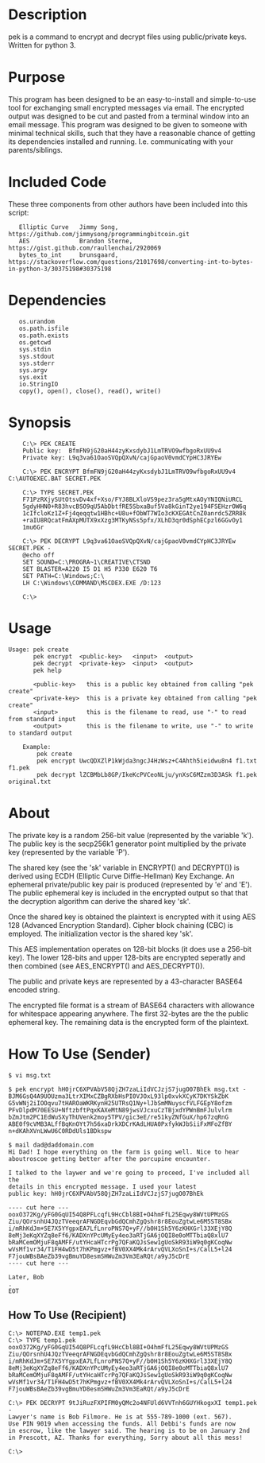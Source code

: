 # Description
pek is a command to encrypt and decrypt files using public/private keys.
Written for python 3.

# Purpose
This program has been designed to be an easy-to-install and simple-to-use tool
for exchanging small encrypted messages via email. The encrypted output was designed to
be cut and pasted from a terminal window into an email message. This program was designed
to be given to someone with minimal technical skills, such that they have a reasonable
chance of getting its dependencies installed and running. I.e. communicating with your parents/siblings.

# Included Code
These three components from other authors have been included into this script:
```
   Elliptic Curve   Jimmy Song, https://github.com/jimmysong/programmingbitcoin.git
   AES              Brandon Sterne, https://gist.github.com/raullenchai/2920069
   bytes_to_int     brunsgaard, https://stackoverflow.com/questions/21017698/converting-int-to-bytes-in-python-3/30375198#30375198
```

# Dependencies
```
   os.urandom
   os.path.isfile
   os.path.exists
   os.getcwd
   sys.stdin
   sys.stdout
   sys.stderr
   sys.argv
   sys.exit
   io.StringIO
   copy(), open(), close(), read(), write()
```

# Synopsis
```
    C:\> PEK CREATE
    Public key:  BfmFN9jG20aH44zyKxsdybJ1LmTRVO9wfbgoRxUU9v4
    Private key: L9q3va61OaoSVQpQXvN/cajGpaoV0vmdCYpHC3JRYEw

    C:\> PEK ENCRYPT BfmFN9jG20aH44zyKxsdybJ1LmTRVO9wfbgoRxUU9v4 C:\AUTOEXEC.BAT SECRET.PEK

    C:\> TYPE SECRET.PEK
    F71PzRXjySUtOtsvDv4xf+Xso/FYJ8BLXloVS9pez3ra5gMtxAOyYNIQNiURCL
    5gdyHHN0+R83hvcBSO9qU5AbDbtfRE5SbxaBuf5Va8kGinT2ye194FSEHzrOW6q
    1cIfcloKz1Z+Fj4qeqqtw1HBhc+U8u+fObWT7WIo3cKXEGAtCnZ0anrdc5ZRR8k
    +raIU8RQcatFmAXpMUTX9xXzg3MTKyNSs5pfx/XLhD3qr0dSphECpzl6GGvOy1
    1mu6Gr

    C:\> PEK DECRYPT L9q3va61OaoSVQpQXvN/cajGpaoV0vmdCYpHC3JRYEw SECRET.PEK -
    @echo off
    SET SOUND=C:\PROGRA~1\CREATIVE\CTSND
    SET BLASTER=A220 I5 D1 H5 P330 E620 T6
    SET PATH=C:\Windows;C:\
    LH C:\Windows\COMMAND\MSCDEX.EXE /D:123

    C:\> 
```

# Usage
```
Usage: pek create
       pek encrypt  <public-key>   <input>  <output>
       pek decrypt  <private-key>  <input>  <output>
       pek help

       <public-key>   this is a public key obtained from calling "pek create"
       <private-key>  this is a private key obtained from calling "pek create"
       <input>        this is the filename to read, use "-" to read from standard input
       <output>       this is the filename to write, use "-" to write to standard output

    Example:
        pek create
        pek encrypt UwcQDXZlP1kWjda3ngcJ4HzWsz+C4Ahth5ieidwu8n4 f1.txt f1.pek
        pek decrypt lZCBMbLb8GP/IkeKcPVCeoNLju/ynXsC6MZzm3D3ASk f1.pek original.txt
```

# About
The private key is a random 256-bit value (represented by the variable 'k').
The public key is the secp256k1 generator point multiplied by the private key (represented by the variable 'P').

The shared key (see the 'sk' variable in ENCRYPT() and DECRYPT()) is derived
using ECDH (Elliptic Curve Diffie-Hellman) Key Exchange. An ephemeral private/public key pair is
produced (represented by 'e' and 'E'). The public ephemeral key is included in the encrypted output so
that that the decryption algorithm can derive the shared key 'sk'.

Once the shared key is obtained the plaintext is encrypted with it using AES 128 (Advanced
Encryption Standard). Cipher block chaining (CBC) is employed. The initialization vector is the shared key 'sk'.

This AES implementation operates on 128-bit blocks (it does use a 256-bit key).
The lower 128-bits and upper 128-bits are encrypted seperatly and then combined
(see AES_ENCRYPT() and AES_DECRYPT()).

The public and private keys are represented by a 43-character BASE64 encoded string.

The encrypted file format is a stream of BASE64 characters with allowance
for whitespace appearing anywhere. The first 32-bytes are the the public ephemeral key.
The remaining data is the encrypted form of the plaintext.

# How To Use (Sender)                                                                                                                                             
                                                                                                                                                                  
```                                                                                                                                                               
$ vi msg.txt                                                                                                                                                      
                                                                                                                                                                  
$ pek encrypt hH0jrC6XPVAbV58QjZH7zaLiIdVCJzjS7jugO07BhEk msg.txt -                                                                                               
BJM6GsQ4A9UOUzma3LtrXIMxCZBgRXbHsPI0VJOxL93lp0xvkXCyK7DKYSkZbK                                                                                                    
G5vWNj2iIOOqvu7tHAROaWKRKynH25UTRsQ1Ny+lJbSmMNuyscfVLFGEpY8ofzm                                                                                                   
PFvDlpdM70EESU+NftzbftPqxKAXeMtN89jwsVJcxuCzTBjxdYPWnBmFJulvlrm                                                                                                   
bZmJtm2PC1EdWuSXyThUVenk2moy5TPV/gic3eE/re51kyZNfGuX/hp67zqRnG                                                                                                    
ABE0f9cVMB3ALffBqKnOYt7h56xaDrkXDCrKAdLHUA0PxfykWJbSiiFxMFoZfBY                                                                                                   
n+dKAhXVnLWwU6C0RDdUls1BDkspw                                                                                                                                     
                                                                                                                                                                  
$ mail dad@daddomain.com                                                                                                                                          
Hi Dad! I hope everything on the farm is going well. Nice to hear                                                                                                 
aboutroscoe getting better after the porcupine encounter.                                                                                                       
                                                                                                                                                                  
I talked to the laywer and we're going to proceed, I've included all the                                                                                          
details in this encrypted message. I used your latest                                                                                                             
public key: hH0jrC6XPVAbV58QjZH7zaLiIdVCJzjS7jugO07BhEk                                                                                                           
                                                                                                                                                                  
---- cut here ---                                                                                                                                                 
ooxO372Kg/yFG0GqUI54Q8PFLcqfL9HcCbl8BI+O4hmFfL25Eqwy8WVtUPMzGS                                                                                                    
Ziu/QOrsnhU4JQzTVeeqrAFNGDEqvbGdQCmhZgQshr8r8EouZgtwLe6M5ST8SBx                                                                                                   
i/mRhKdJm+SE7X5YYgpxEA7LfLnroPNS7Q+yF//b0H1Sh5Y6zKHXGrl33XEjY8Q                                                                                                   
8eMj3eKqXYZq8eFf6/KADXnYPcUMyEy4eo3aRTjGA6jOQI8e0oMTTbiaQ8xlU7                                                                                                    
bRaMCemOMjuF8qAMFF/utYHcaHTcrPg7QFaKQJsSew1gUoSkR93iW9q0gKCoqNw                                                                                                   
wVsMf1vr34/T1FH4wD5t7hKPmgvz+fBV0XX4Mk4rArvQVLXoSnI+s/CalL5+l24                                                                                                   
F7jouWBsBAeZb39vgBmuYD8esmSHWuZm3Vm3EaRQt/a9yJ5cDrE                                                                                                               
---- cut here ---                                                                                                                                                 
                                                                                                                                                                  
Later, Bob                                                                                                                                                        
.                                                                                                                                                                 
EOT                                                                                                                                                               
```                                                                                                                                                               
                                                                                                                                                                  
## How To Use (Recipient)                                                                                                                                                
                                                                                                                                                                  
```                                                                                                                                                               
C:\> NOTEPAD.EXE temp1.pek                                                                                                                                        
C:\> TYPE temp1.pek                                                                                                                                               
ooxO372Kg/yFG0GqUI54Q8PFLcqfL9HcCbl8BI+O4hmFfL25Eqwy8WVtUPMzGS                                                                                                    
Ziu/QOrsnhU4JQzTVeeqrAFNGDEqvbGdQCmhZgQshr8r8EouZgtwLe6M5ST8SBx                                                                                                   
i/mRhKdJm+SE7X5YYgpxEA7LfLnroPNS7Q+yF//b0H1Sh5Y6zKHXGrl33XEjY8Q                                                                                                   
8eMj3eKqXYZq8eFf6/KADXnYPcUMyEy4eo3aRTjGA6jOQI8e0oMTTbiaQ8xlU7                                                                                                    
bRaMCemOMjuF8qAMFF/utYHcaHTcrPg7QFaKQJsSew1gUoSkR93iW9q0gKCoqNw                                                                                                   
wVsMf1vr34/T1FH4wD5t7hKPmgvz+fBV0XX4Mk4rArvQVLXoSnI+s/CalL5+l24                                                                                                   
F7jouWBsBAeZb39vgBmuYD8esmSHWuZm3Vm3EaRQt/a9yJ5cDrE                                                                                                               
                                                                                                                                                                  
C:\> PEK DECRYPT 9tJiRuzFXPIFM0yQMc2o4NFUld6VVTnh6GUYHkogxXI temp1.pek -                                                                                          
Lawyer's name is Bob Filmore. He is at 555-789-1000 (ext. 567).                                                                                                   
Use PIN 9019 when accessing the funds. All Debbi's funds are now                                                                                                  
in escrow, like the lawyer said. The hearing is to be on January 2nd                                                                                              
in Prescott, AZ. Thanks for everything, Sorry about all this mess!                                                                                                
                                                                                                                                                                  
C:\>                                                                                                                                                              
```                                                                                                                                                               

